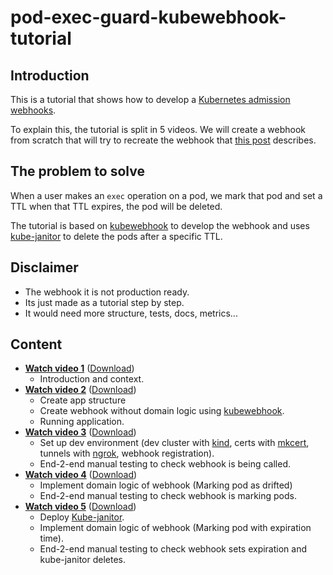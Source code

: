 # pod-exec-guard-kubewebhook-tutorial

## Introduction

This is a tutorial that shows how to develop a [Kubernetes admission webhooks][k8s-webhooks].

To explain this, the tutorial is split in 5 videos. We will create a webhook from scratch that will try to
recreate the webhook that [this post][wh-post] describes.

## The problem to solve

When a user makes an `exec` operation on a pod, we mark that pod and set a TTL
when that TTL expires, the pod will be deleted.

The tutorial is based on [kubewebhook] to develop the webhook and uses [kube-janitor] to delete the pods after
a specific TTL.

## Disclaimer

- The webhook it is not production ready.
- Its just made as a tutorial step by step.
- It would need more structure, tests, docs, metrics...

## Content

- **[Watch video 1][video1]** ([Download][video1-dl])
  - Introduction and context.
- **[Watch video 2][video2]** ([Download][video2-dl])
  - Create app structure
  - Create webhook without domain logic using [kubewebhook].
  - Running application.
- **[Watch video 3][video3]** ([Download][video3-dl])
  - Set up dev environment (dev cluster with [kind], certs with [mkcert], tunnels with [ngrok], webhook registration).
  - End-2-end manual testing to check webhook is being called.
- **[Watch video 4][video4]** ([Download][video4-dl])
  - Implement domain logic of webhook (Marking pod as drifted)
  - End-2-end manual testing to check webhook is marking pods.
- **[Watch video 5][video5]** ([Download][video5-dl])
  - Deploy [Kube-janitor].
  - Implement domain logic of webhook (Marking pod with expiration time).
  - End-2-end manual testing to check webhook sets expiration and kube-janitor deletes.

[wh-post]: https://medium.com/box-tech-blog/using-k8s-admission-controllers-to-detect-container-drift-at-runtime-cc0f6c67c583
[k8s-webhooks]: https://kubernetes.io/docs/reference/access-authn-authz/extensible-admission-controllers
[kubewebhook]: https://github.com/slok/kubewebhook
[kind]: https://kind.sigs.k8s.io/
[kube-janitor]: https://codeberg.org/hjacobs/kube-janitor
[mkcert]: https://github.com/FiloSottile/mkcert
[ngrok]: https://ngrok.com/
[video1]: https://youtu.be/ujCzvjGXO08
[video2]: https://youtu.be/3gsrYSQcgJI
[video3]: https://youtu.be/3hqQWN7oTrU
[video4]: https://youtu.be/miCVIbKZdXw
[video5]: https://youtu.be/LidzzFRat3k
[video1-dl]: https://drive.google.com/file/d/1svMFVFESCUqHxKG41SWnJoVchBQ2cxhc/view?usp=sharing
[video2-dl]: https://drive.google.com/file/d/151nr5QrPRNE3r6xqZJxKzNGzm6u4crZo/view?usp=sharing
[video3-dl]: https://drive.google.com/file/d/1FBWOvpEZMBqGMiuuo4c5Snj_EYVP0seC/view?usp=sharing
[video4-dl]: https://drive.google.com/file/d/1AGDnYJcjaq4uRjplDAdhwmZulJEpcjfz/view?usp=sharing
[video5-dl]: https://drive.google.com/file/d/1VJPI5xwvBnifk0fikKLksvHpY9XfSLAi/view?usp=sharing
